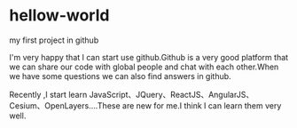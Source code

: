 # hellow-world
my first project in github

I'm very happy that I can start use github.Github is a very good platform that we can share our code with global people and chat with each other.When we have some questions we can also find answers in github.

Recently ,I start learn JavaScript、JQuery、ReactJS、AngularJS、Cesium、OpenLayers....These are new  for me.I think I can learn them very well.
